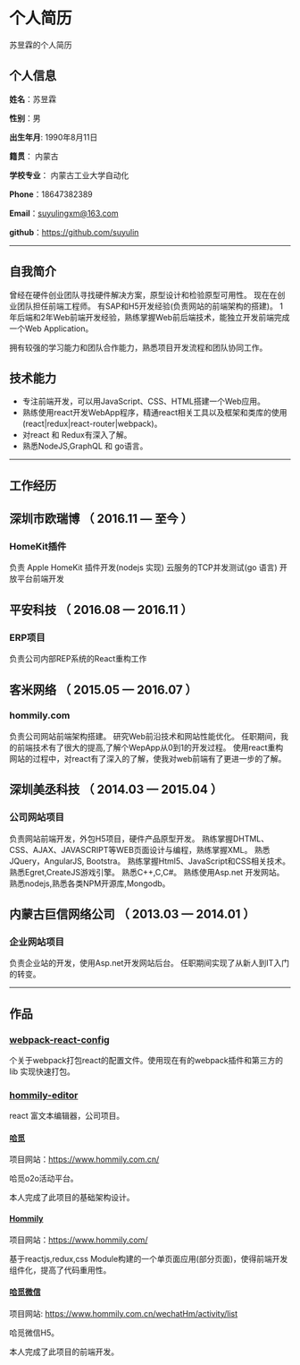 个人简历
======================
苏昱霖的个人简历

## 个人信息

**姓名**：苏昱霖 

**性别**：男  

**出生年月**: 1990年8月11日

**籍贯**： 内蒙古

**学校专业**： 内蒙古工业大学自动化

**Phone**：18647382389

**Email**：suyulingxm@163.com

**github**：https://github.com/suyulin

---
## 自我简介

曾经在硬件创业团队寻找硬件解决方案，原型设计和检验原型可用性。
现在在创业团队担任前端工程师。 有SAP和H5开发经验(负责网站的前端架构的搭建)。
1年后端和2年Web前端开发经验，熟练掌握Web前后端技术，能独立开发前端完成一个Web Application。

拥有较强的学习能力和团队合作能力，熟悉项目开发流程和团队协同工作。

## 技术能力

* 专注前端开发，可以用JavaScript、CSS、HTML搭建一个Web应用。
* 熟练使用react开发WebApp程序，精通react相关工具以及框架和类库的使用(react|redux|react-router|webpack)。
* 对react 和 Redux有深入了解。
* 熟悉NodeJS,GraphQL 和 go语言。

---
## 工作经历

## 深圳市欧瑞博 （ 2016.11 — 至今 ）

### HomeKit插件

负责 Apple HomeKit 插件开发(nodejs 实现)
云服务的TCP并发测试(go 语言)
开放平台前端开发

## 平安科技 （ 2016.08 — 2016.11 ）

### ERP项目 

负责公司内部REP系统的React重构工作

## 客米网络 （ 2015.05 — 2016.07 ）

### hommily.com 

负责公司网站前端架构搭建。 
研究Web前沿技术和网站性能优化。 
任职期间，我的前端技术有了很大的提高,了解个WepApp从0到1的开发过程。 
使用react重构网站的过程中，对react有了深入的了解，使我对web前端有了更进一步的了解。 

## 深圳美丞科技 （ 2014.03 — 2015.04 ）

### 公司网站项目 

负责网站前端开发，外包H5项目，硬件产品原型开发。 
熟练掌握DHTML、CSS、AJAX、JAVASCRIPT等WEB页面设计与编程，熟练掌握XML。 
熟悉JQuery，AngularJS, Bootstra。 
熟练掌握Html5、JavaScript和CSS相关技术。 
熟悉Egret,CreateJS游戏引擎。 
熟悉C++,C,C#。 
熟练使用Asp.net 开发网站。 
熟悉nodejs,熟悉各类NPM开源库,Mongodb。 

## 内蒙古巨信网络公司 （ 2013.03 — 2014.01 ）

### 企业网站项目 
负责企业站的开发，使用Asp.net开发网站后台。
任职期间实现了从新人到IT入门的转变。

---
## 作品

### [webpack-react-config](https://github.com/suyulin/webpack-react-config)
个关于webpack打包react的配置文件。使用现在有的webpack插件和第三方的lib 实现快速打包。

### [hommily-editor](https://github.com/suyulin/Hommily-Editor)
react 富文本编辑器，公司项目。

#### [哈觅](https://www.hommily.com.cn/)
项目网站：https://www.hommily.com.cn/

哈觅o2o活动平台。

本人完成了此项目的基础架构设计。

#### [Hommily](https://www.hommily.com/)
项目网站：https://www.hommily.com/

基于reactjs,redux,css Module构建的一个单页面应用(部分页面)，使得前端开发组件化，提高了代码重用性。

#### [哈觅微信](https://www.hommily.com.cn/wechatHm/activity/list)
项目网站: https://www.hommily.com.cn/wechatHm/activity/list

哈觅微信H5。

本人完成了此项目的前端开发。


